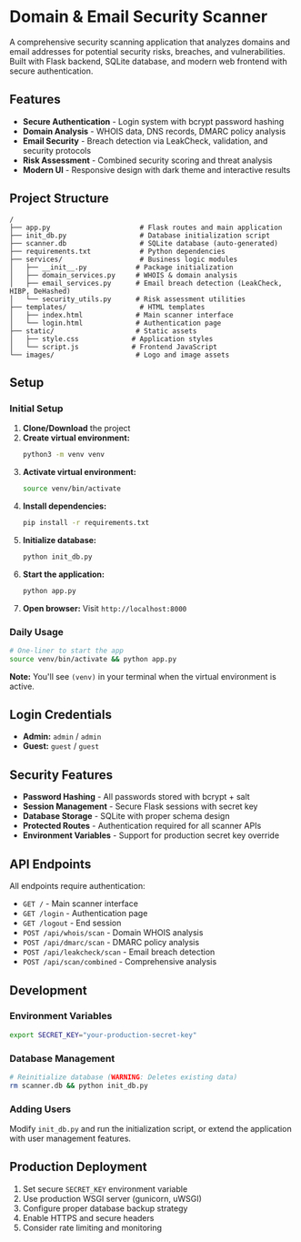 # Domain & Email Security Scanner

A comprehensive security scanning application that analyzes domains and email addresses for potential security risks, breaches, and vulnerabilities. Built with Flask backend, SQLite database, and modern web frontend with secure authentication.

## Features

- **Secure Authentication** - Login system with bcrypt password hashing
- **Domain Analysis** - WHOIS data, DNS records, DMARC policy analysis
- **Email Security** - Breach detection via LeakCheck, validation, and security protocols
- **Risk Assessment** - Combined security scoring and threat analysis
- **Modern UI** - Responsive design with dark theme and interactive results

## Project Structure
```
/
├── app.py                      # Flask routes and main application
├── init_db.py                  # Database initialization script
├── scanner.db                  # SQLite database (auto-generated)
├── requirements.txt            # Python dependencies
├── services/                   # Business logic modules
│   ├── __init__.py            # Package initialization
│   ├── domain_services.py     # WHOIS & domain analysis
│   ├── email_services.py      # Email breach detection (LeakCheck, HIBP, DeHashed)
│   └── security_utils.py      # Risk assessment utilities
├── templates/                  # HTML templates
│   ├── index.html             # Main scanner interface
│   └── login.html             # Authentication page
├── static/                    # Static assets
│   ├── style.css             # Application styles
│   └── script.js             # Frontend JavaScript
└── images/                    # Logo and image assets
```

## Setup

### Initial Setup
1. **Clone/Download** the project
2. **Create virtual environment:**
   ```bash
   python3 -m venv venv
   ```
3. **Activate virtual environment:**
   ```bash
   source venv/bin/activate
   ```
4. **Install dependencies:**
   ```bash
   pip install -r requirements.txt
   ```
5. **Initialize database:**
   ```bash
   python init_db.py
   ```
6. **Start the application:**
   ```bash
   python app.py
   ```
7. **Open browser:** Visit `http://localhost:8000`

### Daily Usage
```bash
# One-liner to start the app
source venv/bin/activate && python app.py
```

**Note:** You'll see `(venv)` in your terminal when the virtual environment is active.

## Login Credentials

- **Admin:** `admin` / `admin`
- **Guest:** `guest` / `guest`

## Security Features

- **Password Hashing** - All passwords stored with bcrypt + salt
- **Session Management** - Secure Flask sessions with secret key
- **Database Storage** - SQLite with proper schema design
- **Protected Routes** - Authentication required for all scanner APIs
- **Environment Variables** - Support for production secret key override

## API Endpoints

All endpoints require authentication:

- `GET /` - Main scanner interface
- `GET /login` - Authentication page
- `GET /logout` - End session
- `POST /api/whois/scan` - Domain WHOIS analysis
- `POST /api/dmarc/scan` - DMARC policy analysis
- `POST /api/leakcheck/scan` - Email breach detection
- `POST /api/scan/combined` - Comprehensive analysis

## Development

### Environment Variables
```bash
export SECRET_KEY="your-production-secret-key"
```

### Database Management
```bash
# Reinitialize database (WARNING: Deletes existing data)
rm scanner.db && python init_db.py
```

### Adding Users
Modify `init_db.py` and run the initialization script, or extend the application with user management features.

## Production Deployment

1. Set secure `SECRET_KEY` environment variable
2. Use production WSGI server (gunicorn, uWSGI)
3. Configure proper database backup strategy
4. Enable HTTPS and secure headers
5. Consider rate limiting and monitoring
